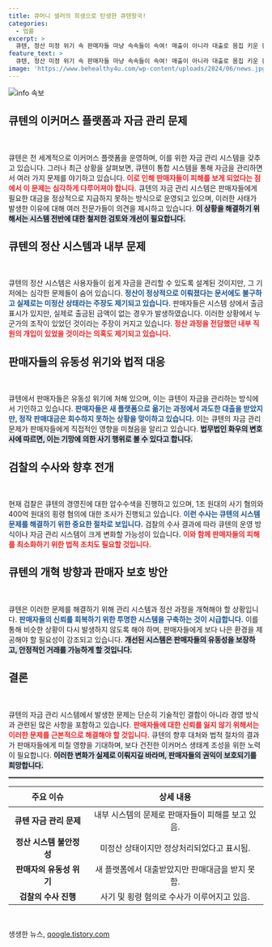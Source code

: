 ```yaml
---
title: 큐머니 셀러의 희생으로 탄생한 큐텐왕국!
categories:
  - 법률
excerpt: >
  큐텐, 정산 미정 위기 속 판매자들 마냥 속속들이 속여! 매출이 아니라 대출로 몸집 키운 판매자들, 결국 자금 횡령 의혹이 제기됐다. 검찰은 1조 원대 사기 혐의에 대해 압수수색에 나섰다. 클릭해서 상세 내용을 확인하세요!
feature_text: >
  큐텐, 정산 미정 위기 속 판매자들 마냥 속속들이 속여! 매출이 아니라 대출로 몸집 키운 판매자들, 결국 자금 횡령 의혹이 제기됐다. 검찰은 1조 원대 사기 혐의에 대해 압수수색에 나섰다. 클릭해서 상세 내용을 확인하세요!
image: 'https://www.behealthy4u.com/wp-content/uploads/2024/06/news.jpg'
---
```


<p><img src="https://www.behealthy4u.com/wp-content/uploads/2024/06/news.jpg" alt="info 속보" /></p>

<h2 data-ke-size="size26">큐텐의 이커머스 플랫폼과 자금 관리 문제</h2>

<p data-ke-size="size16">&nbsp;</p> 

<p>큐텐은 전 세계적으로 이커머스 플랫폼을 운영하며, 이를 위한 자금 관리 시스템을 갖추고 있습니다. 그러나 최근 상황을 살펴보면, 큐텐이 통합 시스템을 통해 자금을 관리하면서 여러 가지 문제를 야기하고 있습니다. <b><span style="color: #ee2323;">이로 인해 판매자들이 피해를 보게 되었다는 점에서 이 문제는 심각하게 다루어져야 합니다.</span></b> 큐텐의 자금 관리 시스템은 판매자들에게 필요한 대금을 정상적으로 지급하지 못하는 방식으로 운영되고 있으며, 이러한 사태가 발생한 이유에 대해 여러 전문가들이 의견을 제시하고 있습니다. <b><span style="background-color: #21538527;">이 상황을 해결하기 위해서는 시스템 전반에 대한 철저한 검토와 개선이 필요합니다.</span></b> </p>

<h2 data-ke-size="size26"> 큐텐의 정산 시스템과 내부 문제</h2>

<p data-ke-size="size16">&nbsp;</p> 

<p>큐텐의 정산 시스템은 사용자들이 쉽게 자금을 관리할 수 있도록 설계된 것이지만, 그 기저에는 심각한 문제들이 숨어 있습니다. <b><span style="color: #1a5490;">정산이 정상적으로 이뤄졌다는 문서에도 불구하고 실제로는 미정산 상태라는 주장도 제기되고 있습니다.</span></b> 판매자들은 시스템 상에서 출금 표시가 있지만, 실제로 출금된 금액이 없는 경우가 발생하였습니다. 이러한 상황에서 누군가의 조작이 있었던 것이라는 주장이 커지고 있습니다. <b><span style="color: #ee2323;">정산 과정을 전담했던 내부 직원의 개입이 있었을 것이라는 의혹도 제기되고 있습니다.</span></b> </p>

<h2 data-ke-size="size26">판매자들의 유동성 위기와 법적 대응</h2>

<p data-ke-size="size16">&nbsp;</p> 

<p>큐텐에서 판매자들은 유동성 위기에 처해 있으며, 이는 큐텐이 자금을 관리하는 방식에서 기인하고 있습니다. <b><span style="color: #1a5490;">판매자들은 새 플랫폼으로 옮기는 과정에서 과도한 대출을 받았지만, 정작 판매대금은 회수하지 못하는 상황을 맞이하고 있습니다.</span></b> 이는 큐텐의 자금 관리 문제가 판매자들에게 직접적인 영향을 미쳤음을 알리고 있습니다. <b><span style="background-color: #21538527;">법무법인 화우의 변호사에 따르면, 이는 기망에 의한 사기 행위로 볼 수 있다고 합니다.</span></b> </p>

<h2 data-ke-size="size26">검찰의 수사와 향후 전개</h2>

<p data-ke-size="size16">&nbsp;</p> 

<p>현재 검찰은 큐텐의 경영진에 대한 압수수색을 진행하고 있으며, 1조 원대의 사기 혐의와 400억 원대의 횡령 혐의에 대한 조사가 진행되고 있습니다. <b><span style="color: #1a5490;">이런 수사는 큐텐의 시스템 문제를 해결하기 위한 중요한 절차로 보입니다.</span></b> 검찰의 수사 결과에 따라 큐텐의 운영 방식이나 자금 관리 시스템이 크게 변화할 가능성이 있습니다. <b><span style="color: #ee2323;">이와 함께 판매자들의 피해를 최소화하기 위한 법적 조치도 필요할 것입니다.</span></b> </p>

<h2 data-ke-size="size26">큐텐의 개혁 방향과 판매자 보호 방안</h2>

<p data-ke-size="size16">&nbsp;</p> 

<p>큐텐은 이러한 문제를 해결하기 위해 관리 시스템과 정산 과정을 개혁해야 할 상황입니다. <b><span style="color: #1a5490;">판매자들의 신뢰를 회복하기 위한 투명한 시스템을 구축하는 것이 시급합니다.</span></b> 이를 통해 비슷한 상황이 다시 발생하지 않도록 해야 하며, 판매자들에게 보다 나은 환경을 제공해야 할 필요성이 강조되고 있습니다. <b><span style="background-color: #21538527;">개선된 시스템은 판매자들의 유동성을 보장하고, 안정적인 거래를 가능하게 할 것입니다.</span></b></p>

<h2 data-ke-size="size26">결론</h2>

<p data-ke-size="size16">&nbsp;</p> 

<p>큐텐의 자금 관리 시스템에서 발생한 문제는 단순히 기술적인 결함이 아니라 경영 방식과 관련된 많은 사항을 포함하고 있습니다. <b><span style="color: #ee2323;">판매자들에 대한 신뢰를 잃지 않기 위해서는 이러한 문제를 근본적으로 해결해야 할 것입니다.</span></b> 큐텐의 향후 대처와 법적 절차의 결과가 판매자들에게 미칠 영향을 기대하며, 보다 건전한 이커머스 생태계 조성을 위한 노력이 필요합니다. <b><span style="background-color: #21538527;">이러한 변화가 실제로 이뤄지길 바라며, 판매자들의 권익이 보호되기를 희망합니다.</span></b></p>

<hr style="height:2px;">

<table style="width:100%;">
  <thead>
    <tr>
      <th style="text-align: center; height: 40px;">주요 이슈</th>
      <th style="text-align: center; height: 40px;">상세 내용</th>
    </tr>
  </thead>
  <tbody>
    <tr>
      <td style="text-align: center; height: 17px;"><b>큐텐 자금 관리 문제</b></td>
      <td style="text-align: center; height: 17px;">내부 시스템의 문제로 판매자들이 피해를 보고 있음.</td>
    </tr>
    <tr>
      <td style="text-align: center; height: 17px;"><b>정산 시스템 불안정성</b></td>
      <td style="text-align: center; height: 17px;">미정산 상태이지만 정상처리되었다고 표시됨.</td>
    </tr>
    <tr>
      <td style="text-align: center; height: 17px;"><b>판매자의 유동성 위기</b></td>
      <td style="text-align: center; height: 17px;">새 플랫폼에서 대출받았지만 판매대금을 받지 못함.</td>
    </tr>
    <tr>
      <td style="text-align: center; height: 17px;"><b>검찰의 수사 진행</b></td>
      <td style="text-align: center; height: 17px;">사기 및 횡령 혐의로 수사가 이루어지고 있음.</td>
    </tr>
  </tbody>
</table>

<p data-ke-size="size16">&nbsp;</p>
생생한 뉴스, <a href="https://qoogle.tistory.com" rel="dofollow">qoogle.tistory.com</a>



